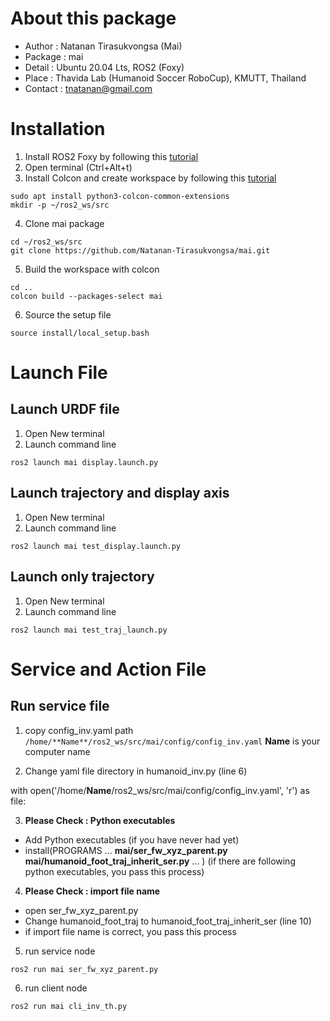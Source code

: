 # About this package
* Author : Natanan Tirasukvongsa (Mai)
* Package : mai
* Detail : Ubuntu 20.04 Lts, ROS2 (Foxy)
* Place : Thavida Lab (Humanoid Soccer RoboCup), KMUTT, Thailand
* Contact : tnatanan@gmail.com

# Installation
1. Install ROS2 Foxy by following this [tutorial](https://docs.ros.org/en/foxy/Installation.html)
2. Open terminal (Ctrl+Alt+t)
3. Install Colcon and create workspace by following this [tutorial](https://docs.ros.org/en/foxy/Tutorials/Beginner-Client-Libraries/Colcon-Tutorial.html)
```
sudo apt install python3-colcon-common-extensions
mkdir -p ~/ros2_ws/src
```
4. Clone mai package
```
cd ~/ros2_ws/src
git clone https://github.com/Natanan-Tirasukvongsa/mai.git 
```
5. Build the workspace with colcon
```
cd ..
colcon build --packages-select mai
```
6. Source the setup file
```
source install/local_setup.bash
```

# Launch File
## Launch URDF file
1. Open New terminal
2. Launch command line 
```
ros2 launch mai display.launch.py
```
## Launch trajectory and display axis 
1. Open New terminal
2. Launch command line  
```
ros2 launch mai test_display.launch.py 
```
## Launch only trajectory
1. Open New terminal
2. Launch command line  
```
ros2 launch mai test_traj_launch.py 
```

# Service and Action File
## Run service file
1. copy config_inv.yaml path
``
/home/**Name**/ros2_ws/src/mai/config/config_inv.yaml
``
**Name** is your computer name

2. Change yaml file directory in humanoid_inv.py (line 6)

with open('/home/**Name**/ros2_ws/src/mai/config/config_inv.yaml', 'r') as file:

3. **Please Check : Python executables**
- Add Python executables (if you have never had yet)
- install(PROGRAMS
  ...
  **mai/ser_fw_xyz_parent.py
  mai/humanoid_foot_traj_inherit_ser.py**
  ...
)
(if there are following python executables, you pass this process)

4. **Please Check : import file name** 
- open ser_fw_xyz_parent.py 
- Change humanoid_foot_traj to humanoid_foot_traj_inherit_ser (line 10)
- if import file name is correct, you pass this process
5. run service node
```
ros2 run mai ser_fw_xyz_parent.py 
```
6. run client node
```
ros2 run mai cli_inv_th.py 
```
